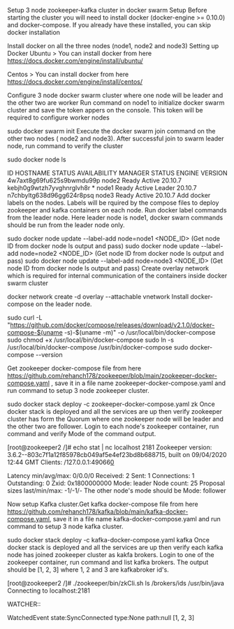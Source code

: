 Setup 3 node zookeeper-kafka cluster in docker swarm
Setup
Before starting the cluster you will need to install docker (docker-engine >= 0.10.0) and docker-compose. If you already have these installed, you can skip docker installation

Install docker on all the three nodes (node1, node2 and node3)
Setting up Docker
Ubuntu > You can install docker from here https://docs.docker.com/engine/install/ubuntu/

Centos > You can install docker from here https://docs.docker.com/engine/install/centos/

Configure 3 node docker swarm cluster where one node will be leader and the other two are worker
Run command on node1 to initialize docker swarm cluster and save the token appers on the console. This token will be required to configure worker nodes

sudo docker swarm init
Execute the docker swarm join command on the other two nodes ( node2 and node3). After successful join to swarm leader node, run command to verify the cluster

sudo docker node ls

ID                            HOSTNAME     STATUS    AVAILABILITY   MANAGER STATUS   ENGINE VERSION
4w7axt8g69fu625s9bwmdu99p     node2        Ready     Active                          20.10.7
kebjh0g9wtzh7yvghnrglvh8r *   node1        Ready     Active         Leader           20.10.7
n7chbyltg638d96gg624r8psq     node3        Ready     Active                          20.10.7
Add docker labels on the nodes. Labels will be rquired by the compose files to deploy zookeeper and kafka containers on each node. Run docker label commands from the leader node. Here leader node is node1, docker swarn commands should be run from the leader node only.

sudo docker node update --label-add  node=node1 <NODE_ID> (Get node ID from docker node ls output and pass) 
sudo docker node update --label-add  node=node2 <NODE_ID> (Get node ID from docker node ls output and pass)
sudo docker node update --label-add  node=node3 <NODE_ID> (Get node ID from docker node ls output and pass)
Create overlay network which is required for internal communication of the containers inside docker swarm cluster

docker network create -d overlay --attachable vnetwork
Install docker-compose on the leader node.

sudo curl -L "https://github.com/docker/compose/releases/download/v2.1.0/docker-compose-$(uname -s)-$(uname -m)" -o /usr/local/bin/docker-compose
sudo chmod +x /usr/local/bin/docker-compose
sudo ln -s /usr/local/bin/docker-compose /usr/bin/docker-compose
sudo docker-compose --version

Get zookeeper docker-compose file from here https://github.com/rehanch178/zookeeper/blob/main/zookeeper-docker-compose.yaml , save it in a file name zookeeper-docker-compose.yaml and run command to setup 3 node zookeeper cluster.

sudo docker stack deploy -c zookeeper-docker-compose.yaml zk
Once docker stack is deployed and all the services are up then verify zookeeper cluster has form the Quorum where one zookeeper node will be leader and the other two are follower. Login to each node's zookeeper container, run command and verify Mode of the command output.

[root@zookeeper2 /]# echo stat | nc localhost 2181
Zookeeper version: 3.6.2--803c7f1a12f85978cb049af5e4ef23bd8b688715, built on 09/04/2020 12:44 GMT
Clients:
  /127.0.0.1:49066[0](queued=0,recved=1,sent=0)

Latency min/avg/max: 0/0.0/0
Received: 2
Sent: 1
Connections: 1
Outstanding: 0
Zxid: 0x1800000000
Mode: leader
Node count: 25
Proposal sizes last/min/max: -1/-1/-
The other node's mode should be Mode: follower

Now setup Kafka cluster.Get kafka docker-compose file from here https://github.com/rehanch178/kafka/blob/main/kafka-docker-compose.yaml, save it in a file name kafka-docker-compose.yaml and run command to setup 3 node kafka cluster.

sudo docker stack deploy -c kafka-docker-compose.yaml kafka
Once docker stack is deployed and all the services are up then verify each kafka node has joined zookeeper cluster as kakfa brokers. Login to one of the zookeeper container, run command and list kafka brokers. The output should be [1, 2, 3] where 1, 2 and 3 are kafkabroker id's.

[root@zookeeper2 /]# ./zookeeper/bin/zkCli.sh ls /brokers/ids
/usr/bin/java
Connecting to localhost:2181

WATCHER::

WatchedEvent state:SyncConnected type:None path:null
[1, 2, 3]
